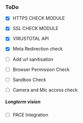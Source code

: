### ToDo 

- [x] HTTPS CHECK MODULE
- [x] SSL CHECK MODULE
- [x] VIRUSTOTAL API
- [x] Meta Redirection check
- [ ] Add url sanitisation
- [ ] Browser Permission Check
- [ ] Sandbox Check
- [ ] Camera and Mic access check


##### Longterm vision
- [ ] PACE Integration
